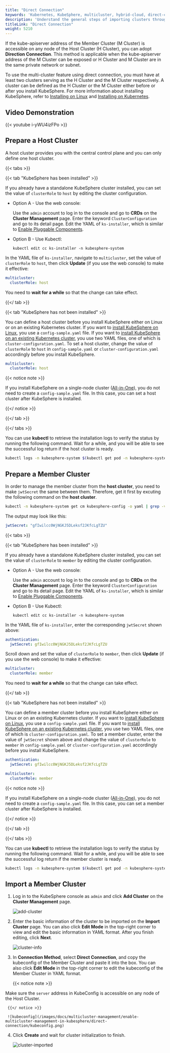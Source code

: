 ```yaml
---
title: "Direct Connection"
keywords: 'Kubernetes, KubeSphere, multicluster, hybrid-cloud, direct-connection'
description: 'Understand the general steps of importing clusters through direct connection.'
titleLink: "Direct Connection"
weight: 5210
---
```


If the kube-apiserver address of the Member Cluster (M Cluster) is accessible on any node of the Host Cluster (H Cluster), you can adopt **Direction Connection**. This method is applicable when the kube-apiserver address of the M Cluster can be exposed or H Cluster and M Cluster are in the same private network or subnet.

To use the multi-cluster feature using direct connection, you must have at least two clusters serving as the H Cluster and the M Cluster respectively. A cluster can be defined as the H Cluster or the M Cluster either before or after you install KubeSphere. For more information about installing KubeSphere, refer to [Installing on Linux](../../../installing-on-linux/) and [Installing on Kubernetes](../../../installing-on-kubernetes/).

## Video Demonstration

{{< youtube i-yWU4izFPo >}}

## Prepare a Host Cluster

A host cluster provides you with the central control plane and you can only define one host cluster.

{{< tabs >}}

{{< tab "KubeSphere has been installed" >}}

If you already have a standalone KubeSphere cluster installed, you can set the value of  `clusterRole` to `host` by editing the cluster configuration.

- Option A - Use the web console:

  Use the `admin` account to log in to the console and go to **CRDs** on the **Cluster Management** page. Enter the keyword `ClusterConfiguration` and go to its detail page. Edit the YAML of `ks-installer`, which is similar to [Enable Pluggable Components](../../../pluggable-components/).

- Option B - Use Kubectl:

  ```shell
  kubectl edit cc ks-installer -n kubesphere-system
  ```

In the YAML file of `ks-installer`, navigate to `multicluster`, set the value of `clusterRole` to `host`, then click **Update** (if you use the web console) to make it effective:

```yaml
multicluster:
  clusterRole: host
```

You need to **wait for a while** so that the change can take effect.

{{</ tab >}}

{{< tab "KubeSphere has not been installed" >}}

You can define a host cluster before you install KubeSphere either on Linux or on an existing Kubernetes cluster. If you want to [install KubeSphere on Linux](../../../installing-on-linux/introduction/multioverview/#1-create-an-example-configuration-file), you use a `config-sample.yaml` file. If you want to [install KubeSphere on an existing Kubernetes cluster](../../../installing-on-kubernetes/introduction/overview/#deploy-kubesphere), you use two YAML files, one of which is `cluster-configuration.yaml`. To set a host cluster, change the value of `clusterRole` to `host` in `config-sample.yaml` or `cluster-configuration.yaml` accordingly before you install KubeSphere.

```yaml
multicluster:
  clusterRole: host
```

{{< notice note >}}

If you install KubeSphere on a single-node cluster ([All-in-One](../../../quick-start/all-in-one-on-linux/)), you do not need to create a `config-sample.yaml` file. In this case, you can set a host cluster after KubeSphere is installed.

{{</ notice >}} 

{{</ tab >}}

{{</ tabs >}}

You can use **kubectl** to retrieve the installation logs to verify the status by running the following command. Wait for a while, and you will be able to see the successful log return if the host cluster is ready.

```bash
kubectl logs -n kubesphere-system $(kubectl get pod -n kubesphere-system -l app=ks-install -o jsonpath='{.items[0].metadata.name}') -f
```

## Prepare a Member Cluster

In order to manage the member cluster from the **host cluster**, you need to make `jwtSecret` the same between them. Therefore, get it first by excuting the following command on the **host cluster**.

```bash
kubectl -n kubesphere-system get cm kubesphere-config -o yaml | grep -v "apiVersion" | grep jwtSecret
```

The output may look like this:

```yaml
jwtSecret: "gfIwilcc0WjNGKJ5DLeksf2JKfcLgTZU"
```

{{< tabs >}}

{{< tab "KubeSphere has been installed" >}}

If you already have a standalone KubeSphere cluster installed, you can set the value of  `clusterRole` to `member` by editing the cluster configuration.

- Option A - Use the web console:

  Use the  `admin` account to log in to the console and go to **CRDs** on the **Cluster Management** page. Enter the keyword `ClusterConfiguration` and go to its detail page. Edit the YAML of `ks-installer`, which is similar to [Enable Pluggable Components](../../../pluggable-components/).

- Option B - Use Kubectl:

  ```shell
  kubectl edit cc ks-installer -n kubesphere-system
  ```

In the YAML file of `ks-installer`, enter the corresponding `jwtSecret` shown above:

```yaml
authentication:
  jwtSecret: gfIwilcc0WjNGKJ5DLeksf2JKfcLgTZU
```

Scroll down and set the value of `clusterRole` to `member`, then click **Update** (if you use the web console) to make it effective:

```yaml
multicluster:
  clusterRole: member
```

You need to **wait for a while** so that the change can take effect.

{{</ tab >}}

{{< tab "KubeSphere has not been installed" >}}

You can define a member cluster before you install KubeSphere either on Linux or on an existing Kubernetes cluster. If you want to [install KubeSphere on Linux](../../../installing-on-linux/introduction/multioverview/#1-create-an-example-configuration-file), you use a `config-sample.yaml` file. If you want to [install KubeSphere on an existing Kubernetes cluster](../../../installing-on-kubernetes/introduction/overview/#deploy-kubesphere), you use two YAML files, one of which is `cluster-configuration.yaml`. To set a member cluster, enter the value of `jwtSecret` shown above and change the value of `clusterRole` to `member` in `config-sample.yaml` or `cluster-configuration.yaml` accordingly before you install KubeSphere.

```yaml
authentication:
  jwtSecret: gfIwilcc0WjNGKJ5DLeksf2JKfcLgTZU
```

```yaml
multicluster:
  clusterRole: member
```

{{< notice note >}}

If you install KubeSphere on a single-node cluster ([All-in-One](../../../quick-start/all-in-one-on-linux/)), you do not need to create a `config-sample.yaml` file. In this case, you can set a member cluster after KubeSphere is installed.

{{</ notice >}} 

{{</ tab >}}

{{</ tabs >}}

You can use **kubectl** to retrieve the installation logs to verify the status by running the following command. Wait for a while, and you will be able to see the successful log return if the member cluster is ready.

```bash
kubectl logs -n kubesphere-system $(kubectl get pod -n kubesphere-system -l app=ks-install -o jsonpath='{.items[0].metadata.name}') -f
```

## Import a Member Cluster

1. Log in to the KubeSphere console as `admin` and click **Add Cluster** on the **Cluster Management** page.
   
   ![add-cluster](/images/docs/multicluster-management/enable-multicluster-management-in-kubesphere/direct-connection/add-cluster.png)

2. Enter the basic information of the cluster to be imported on the **Import Cluster** page. You can also click **Edit Mode** in the top-right corner to view and edit the basic information in YAML format. After you finish editing, click **Next**.

     ![cluster-info](/images/docs/multicluster-management/enable-multicluster-management-in-kubesphere/direct-connection/cluster-info.png)

3. In **Connection Method**, select **Direct Connection**, and copy the kubeconfig of the Member Cluster and paste it into the box. You can also click **Edit Mode** in the top-right corner to edit the kubeconfig of the Member Cluster in YAML format.

     {{< notice note >}}

Make sure the `server` address in KubeConfig is accessible on any node of the Host Cluster.

     {{</ notice >}}
    
     ![kubeconfig](/images/docs/multicluster-management/enable-multicluster-management-in-kubesphere/direct-connection/kubeconfig.png)

4. Click **Create** and wait for cluster initialization to finish.
   
     ![cluster-imported](/images/docs/multicluster-management/enable-multicluster-management-in-kubesphere/direct-connection/cluster-imported.png)